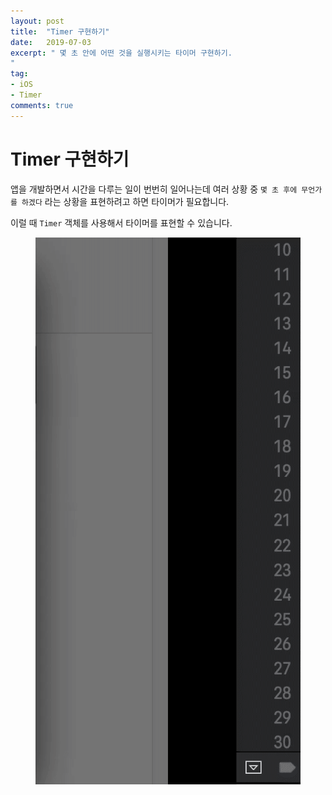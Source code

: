 ```yaml
---
layout: post
title:  "Timer 구현하기"
date:   2019-07-03
excerpt: " 몇 초 안에 어떤 것을 실행시키는 타이머 구현하기.
"
tag:
- iOS
- Timer
comments: true
---
```


# Timer 구현하기

앱을 개발하면서 시간을 다루는 일이 번번히 일어나는데 여러 상황 중 `몇 초 후에 무언가를 하겠다` 라는 상황을 표현하려고 하면 타이머가 필요합니다.

이럴 때 `Timer` 객체를 사용해서 타이머를 표현할 수 있습니다.

<figure>
	<a href="https://user-images.githubusercontent.com/38423205/60571509-b8b12c00-9dae-11e9-94cc-06b71d7f093f.gif"><img src="/assets/Timer.gif"></a>
</figure>
